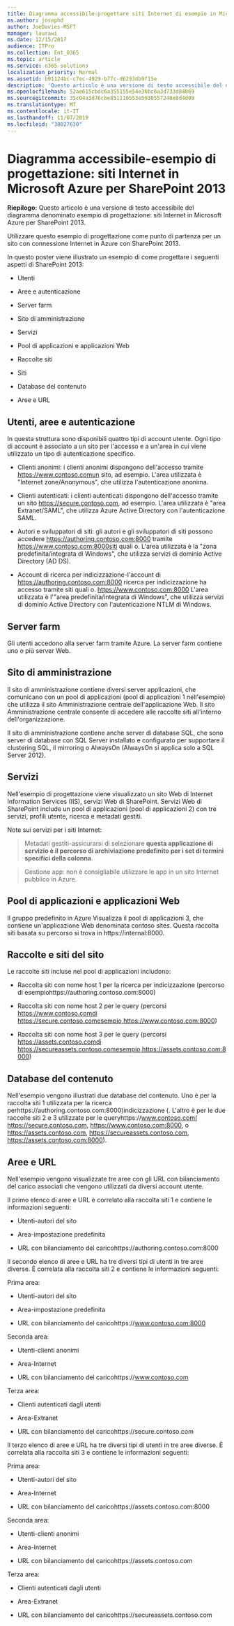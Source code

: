 ```yaml
---
title: Diagramma accessibile-progettare siti Internet di esempio in Microsoft Azure per SharePoint 2013
ms.author: josephd
author: JoeDavies-MSFT
manager: laurawi
ms.date: 12/15/2017
audience: ITPro
ms.collection: Ent_O365
ms.topic: article
ms.service: o365-solutions
localization_priority: Normal
ms.assetid: b91124bc-c7ec-4929-b77c-d6293db9f15e
description: 'Questo articolo è una versione di testo accessibile del diagramma denominato esempio di progettazione: siti Internet in Microsoft Azure per SharePoint 2013.'
ms.openlocfilehash: 52ae615cbdc6a355155e54e36bc6a3d733d84869
ms.sourcegitcommit: 35c04a3d76cbe851110553e5930557248e8d4d89
ms.translationtype: MT
ms.contentlocale: it-IT
ms.lasthandoff: 11/07/2019
ms.locfileid: "38027630"
---
```

# <a name="accessible-diagram---design-sample-internet-sites-in-microsoft-azure-for-sharepoint-2013"></a>Diagramma accessibile-esempio di progettazione: siti Internet in Microsoft Azure per SharePoint 2013

**Riepilogo:** Questo articolo è una versione di testo accessibile del diagramma denominato esempio di progettazione: siti Internet in Microsoft Azure per SharePoint 2013.
  
Utilizzare questo esempio di progettazione come punto di partenza per un sito con connessione Internet in Azure con SharePoint 2013.
  
In questo poster viene illustrato un esempio di come progettare i seguenti aspetti di SharePoint 2013:
  
- Utenti
    
- Aree e autenticazione
    
- Server farm
    
- Sito di amministrazione
    
- Servizi
    
- Pool di applicazioni e applicazioni Web
    
- Raccolte siti
    
- Siti
    
- Database del contenuto
    
- Aree e URL
    
## <a name="users-zones-and-authentication"></a>Utenti, aree e autenticazione

In questa struttura sono disponibili quattro tipi di account utente. Ogni tipo di account è associato a un sito per l'accesso e a un'area in cui viene utilizzato un tipo di autenticazione specifico. 
  
- Clienti anonimi: i clienti anonimi dispongono dell'accesso tramite https://www.contoso.comun sito, ad esempio. L'area utilizzata è "Internet zone/Anonymous", che utilizza l'autenticazione anonima.
    
- Clienti autenticati: i clienti autenticati dispongono dell'accesso tramite un sito https://secure.contoso.com, ad esempio. L'area utilizzata è "area Extranet/SAML", che utilizza Azure Active Directory con l'autenticazione SAML.
    
- Autori e sviluppatori di siti: gli autori e gli sviluppatori di siti possono accedere https://authoring.contoso.com:8000 tramite https://www.contoso.com:8000siti quali o. L'area utilizzata è la "zona predefinita/integrata di Windows", che utilizza servizi di dominio Active Directory (AD DS).
    
- Account di ricerca per indicizzazione-l'account di https://authoring.contoso.com:8000 ricerca per indicizzazione ha accesso tramite siti quali o. https://www.contoso.com:8000 L'area utilizzata è l'"area predefinita/integrata di Windows", che utilizza servizi di dominio Active Directory con l'autenticazione NTLM di Windows.
    
## <a name="server-farm"></a>Server farm

Gli utenti accedono alla server farm tramite Azure. La server farm contiene uno o più server Web.
  
## <a name="administration-site"></a>Sito di amministrazione

Il sito di amministrazione contiene diversi server applicazioni, che comunicano con un pool di applicazioni (pool di applicazioni 1 nell'esempio) che utilizza il sito Amministrazione centrale dell'applicazione Web. Il sito Amministrazione centrale consente di accedere alle raccolte siti all'interno dell'organizzazione.
  
Il sito di amministrazione contiene anche server di database SQL, che sono server di database con SQL Server installato e configurato per supportare il clustering SQL, il mirroring o AlwaysOn (AlwaysOn si applica solo a SQL Server 2012).
  
## <a name="services"></a>Servizi

Nell'esempio di progettazione viene visualizzato un sito Web di Internet Information Services (IIS), servizi Web di SharePoint. Servizi Web di SharePoint include un pool di applicazioni (pool di applicazioni 2) con tre servizi, profili utente, ricerca e metadati gestiti.
  
Note sui servizi per i siti Internet:
  
> Metadati gestiti-assicurarsi di selezionare **questa applicazione di servizio è il percorso di archiviazione predefinito per i set di termini specifici della colonna**.
    
> Gestione app: non è consigliabile utilizzare le app in un sito Internet pubblico in Azure.
    
## <a name="application-pools-and-web-applications"></a>Pool di applicazioni e applicazioni Web

Il gruppo predefinito in Azure Visualizza il pool di applicazioni 3, che contiene un'applicazione Web denominata contoso sites. Questa raccolta siti basata su percorso si trova in https://internal:8000.
  
## <a name="site-collections-and-sites"></a>Raccolte e siti del sito

Le raccolte siti incluse nel pool di applicazioni includono:
  
- Raccolta siti con nome host 1 per la ricerca per indicizzazione (percorso di esempiohttps://authoring.contoso.com:8000)
    
- Raccolta siti con nome host 2 per le query (percorsi https://www.contoso.comdi https://secure.contoso.comesempio,https://www.contoso.com:8000)
    
- Raccolta siti con nome host 3 per le query (percorsi https://assets.contoso.comdi https://secureassets.contoso.comesempio,https://assets.contoso.com:8000)
    
## <a name="content-databases"></a>Database del contenuto

Nell'esempio vengono illustrati due database del contenuto. Uno è per la raccolta siti 1 utilizzata per la ricerca perhttps://authoring.contoso.com:8000)indicizzazione (. L'altro è per le due raccolte siti 2 e 3 utilizzate per le queryhttps://www.contoso.com( https://secure.contoso.com, https://www.contoso.com:8000, o https://assets.contoso.com, https://secureassets.contoso.com, https://assets.contoso.com:8000).
  
## <a name="zones-and-urls"></a>Aree e URL

Nell'esempio vengono visualizzate tre aree con gli URL con bilanciamento del carico associati che vengono utilizzati da diversi account utente. 
  
Il primo elenco di aree e URL è correlato alla raccolta siti 1 e contiene le informazioni seguenti:
  
- Utenti-autori del sito
    
- Area-impostazione predefinita
    
- URL con bilanciamento del caricohttps://authoring.contoso.com:8000
    
Il secondo elenco di aree e URL ha tre diversi tipi di utenti in tre aree diverse. È correlata alla raccolta siti 2 e contiene le informazioni seguenti:
  
Prima area:
  
- Utenti-autori del sito
    
- Area-impostazione predefinita
    
- URL con bilanciamento del caricohttps://www.contoso.com:8000
    
Seconda area:
  
- Utenti-clienti anonimi
    
- Area-Internet
    
- URL con bilanciamento del caricohttps://www.contoso.com
    
Terza area:
  
- Clienti autenticati dagli utenti
    
- Area-Extranet
    
- URL con bilanciamento del caricohttps://secure.contoso.com
    
Il terzo elenco di aree e URL ha tre diversi tipi di utenti in tre aree diverse. È correlata alla raccolta siti 3 e contiene le informazioni seguenti:
  
Prima area:
  
- Utenti-autori del sito
    
- Area-Internet
    
- URL con bilanciamento del caricohttps://assets.contoso.com:8000
    
Seconda area:
  
- Utenti-clienti anonimi
    
- Area-Internet
    
- URL con bilanciamento del caricohttps://assets.contoso.com
    
Terza area:
  
- Clienti autenticati dagli utenti
    
- Area-Extranet
    
- URL con bilanciamento del caricohttps://secureassets.contoso.com
    

